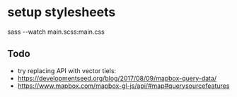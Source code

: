 # setup stylesheets

sass --watch main.scss:main.css


## Todo

- try replacing API with vector tiels:
- https://developmentseed.org/blog/2017/08/09/mapbox-query-data/
- https://www.mapbox.com/mapbox-gl-js/api/#map#querysourcefeatures